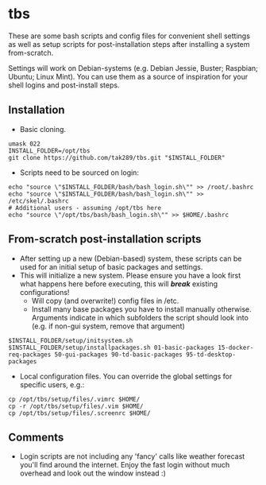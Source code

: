 # tbs
These are some bash scripts and config files for convenient shell settings as well as setup scripts for post-installation steps after installing a system from-scratch.

Settings will work on Debian-systems (e.g. Debian Jessie, Buster; Raspbian; Ubuntu; Linux Mint). You can use them as a source of inspiration for your shell logins and post-install steps.

## Installation

- Basic cloning.
```
umask 022
INSTALL_FOLDER=/opt/tbs
git clone https://github.com/tak289/tbs.git "$INSTALL_FOLDER"
```

- Scripts need to be sourced on login:
```
echo "source \"$INSTALL_FOLDER/bash/bash_login.sh\"" >> /root/.bashrc
echo "source \"$INSTALL_FOLDER/bash/bash_login.sh\"" >> /etc/skel/.bashrc
# Additional users - assuming /opt/tbs here
echo "source \"/opt/tbs/bash/bash_login.sh\"" >> $HOME/.bashrc
```

## From-scratch post-installation scripts

- After setting up a new (Debian-based) system, these scripts can be used for an initial setup of basic packages and settings.
- This will initialize a new system. Please ensure you have a look first what happens here before executing, this will _**break**_ existing configurations!
  - Will copy (and overwrite!) config files in /etc.
  - Install many base packages you have to install manually otherwise. Arguments indicate in which subfolders the script should look into (e.g. if non-gui system, remove that argument)
```
$INSTALL_FOLDER/setup/initsystem.sh
$INSTALL_FOLDER/setup/installpackages.sh 01-basic-packages 15-docker-req-packages 50-gui-packages 90-td-basic-packages 95-td-desktop-packages
```

- Local configuration files. You can override the global settings for specific users, e.g.:
```
cp /opt/tbs/setup/files/.vimrc $HOME/
cp -r /opt/tbs/setup/files/.vim $HOME/
cp /opt/tbs/setup/files/.screenrc $HOME/
```



## Comments

- Login scripts are not including any 'fancy' calls like weather forecast you'll find around the internet. Enjoy the fast login without much overhead and look out the window instead :)
